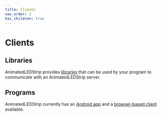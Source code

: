 ```yaml
---
title: Clients
nav_order: 2
has_children: true
---
```


# Clients

## Libraries

AnimatedLEDStrip provides [libraries](clients/libraries) that can be used by your program to communicate with an AnimatedLEDStrip server.

## Programs

AnimatedLEDStrip currently has an [Android app](clients/android-client) and a [browser-based client](clients/browser-client) available.
